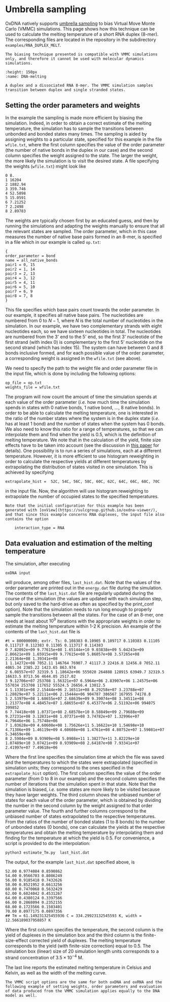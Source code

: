 # Umbrella sampling

OxDNA natively supports [umbrella sampling](https://en.wikipedia.org/wiki/Umbrella_sampling) to bias Virtual Move Monte Carlo (VMMC) simulations. This page shows how this technique can be used to calculate the melting temperature of a short RNA duplex (8-mer). The corresponding files are located in the repository in the subdirectory `examples/RNA_DUPLEX_MELT`.

```{warning}
The biasing technique presented is compatible with VMMC simulations only, and therefore it cannot be used with molecular dynamics simulations.
```

```{figure} ./images/RNA_melting.png
:height: 150px
:name: DNA-melting

A duplex and a dissociated RNA 8-mer. The VMMC simulation samples transition between duplex and single stranded states.
```

## Setting the order parameters and weights

In the example the sampling is made more efficient by biasing the simulation. Indeed, in order to obtain a correct estimate of the melting temperature, the simulation has to sample the transitions between unbonded and bonded states many times. The sampling is aided by assigning weights to a particular state, specified for this example in the file `wfile.txt`, where the first column specifies the value of the order parameter (the number of native bonds in the duplex in our case) and the second column specifies the weight assigned to the state. The larger the weight, the more likely the simulation is to visit the desired state. A file specifying the weights (`wfile.txt`) might look like 
	
```text
0 8.
1 16204
2 1882.94
3 359.746
4 52.5898
5 15.0591
6 7.21252
7 2.2498
8 2.89783
```

The weights are typically chosen first by an educated guess, and then by running the simulations and adapting the weights manually to ensure that all the relevant states are sampled. The order parameter, which in this case measures the number of native base pairs formed in an 8-mer, is specified in a file which in our example is called `op.txt`: 

```text
{
order_parameter = bond
name = all_native_bonds
pair1 = 0, 15
pair2 = 1, 14
pair3 = 2, 13
pair4 = 3, 12
pair5 = 4, 11
pair6 = 5, 10
pair7 = 6, 9 
pair8 = 7, 8 
}
```

This file specifies which base pairs count towards the order parameter. In our example, it specifies all native base pairs. The nucleotides are numbered from $0$ to $N-1$, where $N$ is the total number of nucleotides in the simulation. In our example, we have two complementary strands with eight nucleotides each, so we have sixteen nucleotides in total. The nucleotides are numbered from the 3' end to the 5' end, so the first 3' nucleotide of the first strand (with index 0) is complementary to the first 5' nucleotide on the second strand (which has index 15). The system can have between 0 and 8 bonds inclusive formed, and for each possible value of the order parameter, a corresponding weight is assigned in the `wfile.txt` (see above). 

We need to specify the path to the weight file and order parameter file in the input file, which is done by including the following options: 

```text
op_file = op.txt
weights_file = wfile.txt
```

The program will now count the amount of time the simulation spends at each value of the order parameter (*i.e.* how much time the simulation spends in states with 0 native bonds, 1 native bond, ..., 8 native bonds). In order to be able to calculate the melting temperature, one is interested in the ratio of the number states where the system is in the duplex state (*i.e.* has at least 1 bond) and the number of states when the system has 0 bonds. We also need to know this ratio for a range of temperatures, so that we can interpolate them and find when the yield is 0.5, which is the definition of melting temperature. We note that in the calculation of the yield, finite size effects have to be taken into account (see the discussion in [this paper](https://doi.org/10.1088/0953-8984/22/10/104102) for details). One possibility is to run a series of simulations, each at a different temperature. However, it is more efficient to use histogram reweighting in order to calculate the respective yields at different temperatures by extrapolating the distribution of states visited in one simulation. This is achieved by specifying 

```text
extrapolate_hist =  52C, 54C, 56C, 58C, 60C, 62C, 64C, 66C, 68C, 70C
```

in the input file. Now, the algorithm will use histogram reweighting to extrapolate the number of occupied states to the specified temperatures.

````{note}
Note that the initial configuration for this example has been generated with [oxView](https://sulcgroup.github.io/oxdna-viewer/), and that since this example concerns RNA duplexes, the input file also contains the option

	interaction_type = RNA

````

## Data evaluation and estimation of the melting temperature

The simulation, after executing 

```text
oxDNA input
```

will produce, among other files, `last_hist.dat`. Note that the values of the order parameter are printed out in the `energy.dat` file during the simulation. The contents of the `last_hist.dat` file are regularly updated during the course of the simulation (the values are updated with each simulation step, but only saved to the hard-drive as often as specified by the print_conf option). Note that the simulation needs to run long enough to properly sample the transitions between all the states. For the case of an 8-mer, one needs at least about $10^9$ iterations with the appropriate weights in order to estimate the melting temperature within 1-2 K precision. An example of the contents of the `last_hist.dat` file is 

```text
#t = 800000000; extr. Ts: 0.108383 0.10905 0.109717 0.110383 0.11105 0.111717 0.112383 0.11305 0.113717 0.114383 
0 7.82092e+09 9.77615e+08 1.65144e+10 9.03838e+09 5.04243e+09 2.86621e+09 1.65915e+09 9.77615e+08 5.86057e+08 3.57265e+08 2.21364e+08 1.39341e+08 
1 1.14272e+08 7052.11 146764 76907.7 41117.3 22416.8 12456.8 7052.11 4065.34 2385.22 1423.65 863.974 
2 6.08557e+07 32319.5 1.18642e+06 555020 264888 128915 63949.7 32319.5 16633.5 8713.56 4644.05 2517.02 
3 9.12706e+07 253708 1.56321e+07 6.5964e+06 2.83907e+06 1.24575e+06 557034 253708 117652 55524.5 26656.4 13012.5 
4 1.13301e+08 2.15444e+06 2.16511e+08 8.29258e+07 3.23788e+07 1.28829e+07 5.22111e+06 2.15444e+06 904787 386567 167955 74178.8 
5 2.53979e+08 1.68655e+07 2.68639e+09 9.39074e+08 3.34511e+08 1.21377e+08 4.48457e+07 1.68655e+07 6.45377e+06 2.51192e+06 994075 399852 
6 7.74418e+08 1.07371e+08 2.68578e+10 8.58849e+09 2.79688e+09 9.27231e+08 3.12831e+08 1.07371e+08 3.74782e+07 1.32996e+07 4.79646e+06 1.75748e+06 
7 1.03628e+09 4.60608e+08 1.75626e+11 5.16622e+10 1.54698e+10 4.71386e+09 1.46119e+09 4.60608e+08 1.4761e+08 4.80752e+07 1.59081e+07 5.34659e+06 
8 2.5904e+09 8.93909e+08 5.0908e+11 1.38277e+11 3.82229e+10 1.07489e+10 3.07421e+09 8.93909e+08 2.64187e+08 7.93341e+07 2.41997e+07 7.49618e+06 
```

Where the first line specifies the simulation time at which the file was saved and the temperatures to which the states were extrapolated (specified in simulation units; they correspond to the ones specified in the `extrapolate_hist` option). The first column specifies the value of the order parameter (from 0 to 8 in our example) and the second column specifies the number of iterations that the simulation spent in that state. Note that the simulation is biased, *i.e.* some states are more likely to be visited because they have larger weights. The third column shows the unbiased number of states for each value of the order parameter, which is obtained by dividing the number in the second column by the weight assigned to that order parameter value. The fourth and further columns correspond to the unbiased number of states extrapolated to the respective temperatures. From the ratios of the number of bonded states (1 to 8 bonds) to the number of unbonded states (0 bonds), one can calculate the yields at the respective temperatures and obtain the melting temperature by interpolating them and finding for the temperature at which the yield is 0.5. For convenience, a script is provided to do the interpolation: 

```text
python3 estimate_Tm.py  last_hist.dat
```

The output, for the example `last_hist.dat` specified above, is 

```text
52.00 0.9774084 0.8590862
54.00 0.9566703 0.8086249
56.00 0.9185418 0.7432626
58.00 0.8521952 0.6613256
60.00 0.7470068 0.5632429
62.00 0.6024042 0.4531267
64.00 0.4380124 0.3397566
66.00 0.2868094 0.2352155
68.00 0.1723566 0.1503401
70.00 0.0977175 0.0897356
## Tm = 61.149231325455936 C = 334.29923132545593 K, width = 12.566189037958857 K
```

Where the first column specifies the temperature, the second column is the yield of duplexes in the simulation box and the third column is the finite-size-effect corrected yield of duplexes. The melting temperature corresponds to the yield (with finite-size correction) equal to 0.5. The simulation box (linear) size of 20 simulation length units corresponds to a strand concentration of $3.5 \times 10^{-4}$ M. 

The last line reports the estimated melting temperature in Celsius and Kelvin, as well as the width of the melting curve.

```{note}
The VMMC script options are the same for both oxDNA and oxRNA and the following example of setting weights, order parameters and evaluation of data produced from the VMMC simulation applies equally to the DNA model as well. 
```
